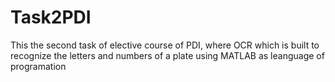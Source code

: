 # Task2PDI
This the second task of elective course of PDI, where OCR which is built to recognize the letters and numbers of a plate 
using MATLAB as leanguage of programation
